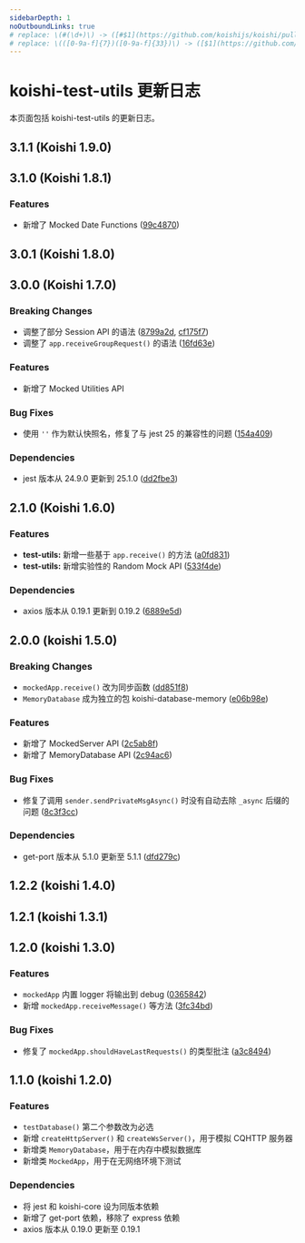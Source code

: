 ```yaml
---
sidebarDepth: 1
noOutboundLinks: true
# replace: \(#(\d+)\) -> ([#$1](https://github.com/koishijs/koishi/pull/$1))
# replace: \(([0-9a-f]{7})([0-9a-f]{33})\) -> ([$1](https://github.com/koishijs/koishi/commit/$1$2))
---
```


# koishi-test-utils 更新日志

本页面包括 koishi-test-utils 的更新日志。

## 3.1.1 (Koishi 1.9.0)

## 3.1.0 (Koishi 1.8.1)

### Features

- 新增了 Mocked Date Functions ([99c4870](https://github.com/koishijs/koishi/commit/99c48704df0076ebe0ea90d371c4bb006a4b3934))

## 3.0.1 (Koishi 1.8.0)

## 3.0.0 (Koishi 1.7.0)

### Breaking Changes

- 调整了部分 Session API 的语法 ([8799a2d](https://github.com/koishijs/koishi/commit/8799a2dac2ce61b76b10fdfe245ea2f05c9947a8), [cf175f7](https://github.com/koishijs/koishi/commit/cf175f7b5863a192772d06ae0baccd251018fbe6))
- 调整了 `app.receiveGroupRequest()` 的语法 ([16fd63e](https://github.com/koishijs/koishi/commit/16fd63e95a82c9cd3f088c4376d0aa24043db21d))

### Features

- 新增了 Mocked Utilities API

### Bug Fixes

- 使用 `''` 作为默认快照名，修复了与 jest 25 的兼容性的问题 ([154a409](https://github.com/koishijs/koishi/commit/154a409f08e83af971822a51fd6403495e27c21f))

### Dependencies

- jest 版本从 24.9.0 更新到 25.1.0 ([dd2fbe3](https://github.com/koishijs/koishi/commit/dd2fbe3784303184d9cb4698f24d2be92275f447))

## 2.1.0 (Koishi 1.6.0)

### Features

- **test-utils:** 新增一些基于 `app.receive()` 的方法 ([a0fd831](https://github.com/koishijs/koishi/commit/a0fd83101cc601049ec15dfc2ced826110fb1909))
- **test-utils:** 新增实验性的 Random Mock API ([533f4de](https://github.com/koishijs/koishi/commit/533f4defc2ddcfb3064ca9a5b4af88eb42a1ac7c))

### Dependencies

- axios 版本从 0.19.1 更新到 0.19.2 ([6889e5d](https://github.com/koishijs/koishi/commit/6889e5ded06996b5e3e0cebbeaf0a8200937c5a7))

## 2.0.0 (koishi 1.5.0)

### Breaking Changes

- `mockedApp.receive()` 改为同步函数 ([dd851f8](https://github.com/koishijs/koishi/commit/dd851f84888478040d8092807adb4f4bc486a529))
- `MemoryDatabase` 成为独立的包 koishi-database-memory ([e06b98e](https://github.com/koishijs/koishi/commit/e06b98ee0d71cf8bf806f196e1c830f418550154))

### Features

- 新增了 MockedServer API ([2c5ab8f](https://github.com/koishijs/koishi/commit/2c5ab8fb864ca247bfa8cb37fd79e32f5d24b6fa))
- 新增了 MemoryDatabase API ([2c94ac6](https://github.com/koishijs/koishi/commit/2c94ac6f827929c95b79bfcd8e085e1636b62732))

### Bug Fixes

- 修复了调用 `sender.sendPrivateMsgAsync()` 时没有自动去除 `_async` 后缀的问题 ([8c3f3cc](https://github.com/koishijs/koishi/commit/8c3f3cc7e264e35c505b3aa80906572c493bbf61))

### Dependencies

- get-port 版本从 5.1.0 更新至 5.1.1 ([dfd279c](https://github.com/koishijs/koishi/commit/dfd279ceb95c2da1fe44e6fa7fb73bac36085417))

## 1.2.2 (koishi 1.4.0)

## 1.2.1 (koishi 1.3.1)

## 1.2.0 (koishi 1.3.0)

### Features

- `mockedApp` 内置 logger 将输出到 debug ([0365842](https://github.com/koishijs/koishi/commit/036584297359bf63a4e7b0458502bb89f3c2533f))
- 新增 `mockedApp.receiveMessage()` 等方法 ([3fc34bd](https://github.com/koishijs/koishi/commit/3fc34bdb4b486d19f18419f7621957b5648cb47a))

### Bug Fixes

- 修复了 `mockedApp.shouldHaveLastRequests()` 的类型批注 ([a3c8494](https://github.com/koishijs/koishi/commit/a3c8494c62fc5089493e931a8b1186ad55f0bab4))

## 1.1.0 (koishi 1.2.0)

### Features

- `testDatabase()` 第二个参数改为必选
- 新增 `createHttpServer()` 和 `createWsServer()`，用于模拟 CQHTTP 服务器
- 新增类 `MemoryDatabase`，用于在内存中模拟数据库
- 新增类 `MockedApp`，用于在无网络环境下测试

### Dependencies

- 将 jest 和 koishi-core 设为同版本依赖
- 新增了 get-port 依赖，移除了 express 依赖
- axios 版本从 0.19.0 更新至 0.19.1
